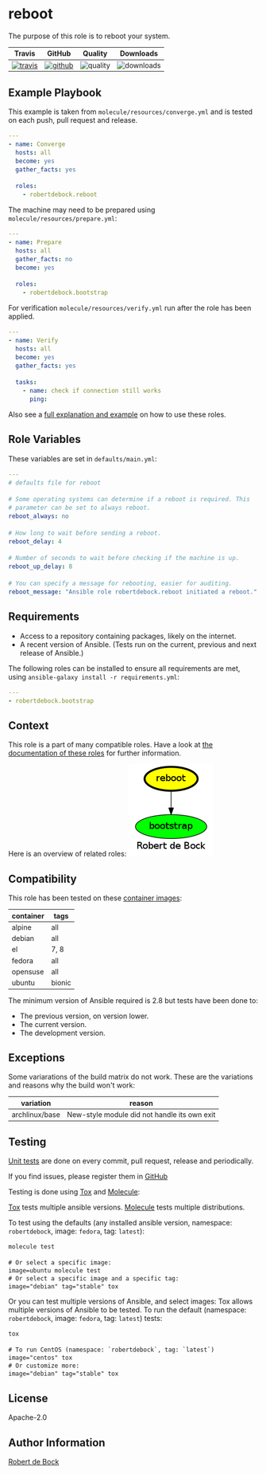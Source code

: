 reboot
=========

The purpose of this role is to reboot your system.

|Travis|GitHub|Quality|Downloads|
|------|------|-------|---------|
|[![travis](https://travis-ci.org/robertdebock/ansible-role-reboot.svg?branch=master)](https://travis-ci.org/robertdebock/ansible-role-reboot)|[![github](https://github.com/robertdebock/ansible-role-reboot/workflows/Ansible%20Molecule/badge.svg)](https://github.com/robertdebock/ansible-role-reboot/actions)|![quality](https://img.shields.io/ansible/quality/30570)|![downloads](https://img.shields.io/ansible/role/d/30570)|

Example Playbook
----------------

This example is taken from `molecule/resources/converge.yml` and is tested on each push, pull request and release.
```yaml
---
- name: Converge
  hosts: all
  become: yes
  gather_facts: yes

  roles:
    - robertdebock.reboot
```

The machine may need to be prepared using `molecule/resources/prepare.yml`:
```yaml
---
- name: Prepare
  hosts: all
  gather_facts: no
  become: yes

  roles:
    - robertdebock.bootstrap
```

For verification `molecule/resources/verify.yml` run after the role has been applied.
```yaml
---
- name: Verify
  hosts: all
  become: yes
  gather_facts: yes

  tasks:
    - name: check if connection still works
      ping:
```

Also see a [full explanation and example](https://robertdebock.nl/how-to-use-these-roles.html) on how to use these roles.

Role Variables
--------------

These variables are set in `defaults/main.yml`:
```yaml
---
# defaults file for reboot

# Some operating systems can determine if a reboot is required. This
# parameter can be set to always reboot.
reboot_always: no

# How long to wait before sending a reboot.
reboot_delay: 4

# Number of seconds to wait before checking if the machine is up.
reboot_up_delay: 8

# You can specify a message for rebooting, easier for auditing.
reboot_message: "Ansible role robertdebock.reboot initiated a reboot."
```

Requirements
------------

- Access to a repository containing packages, likely on the internet.
- A recent version of Ansible. (Tests run on the current, previous and next release of Ansible.)

The following roles can be installed to ensure all requirements are met, using `ansible-galaxy install -r requirements.yml`:

```yaml
---
- robertdebock.bootstrap

```

Context
-------

This role is a part of many compatible roles. Have a look at [the documentation of these roles](https://robertdebock.nl/) for further information.

Here is an overview of related roles:
![dependencies](https://raw.githubusercontent.com/robertdebock/drawings/artifacts/reboot.png "Dependency")


Compatibility
-------------

This role has been tested on these [container images](https://hub.docker.com/):

|container|tags|
|---------|----|
|alpine|all|
|debian|all|
|el|7, 8|
|fedora|all|
|opensuse|all|
|ubuntu|bionic|

The minimum version of Ansible required is 2.8 but tests have been done to:

- The previous version, on version lower.
- The current version.
- The development version.

Exceptions
----------

Some variarations of the build matrix do not work. These are the variations and reasons why the build won't work:

| variation                 | reason                 |
|---------------------------|------------------------|
| archlinux/base | New-style module did not handle its own exit |


Testing
-------

[Unit tests](https://travis-ci.org/robertdebock/ansible-role-reboot) are done on every commit, pull request, release and periodically.

If you find issues, please register them in [GitHub](https://github.com/robertdebock/ansible-role-reboot/issues)

Testing is done using [Tox](https://tox.readthedocs.io/en/latest/) and [Molecule](https://github.com/ansible/molecule):

[Tox](https://tox.readthedocs.io/en/latest/) tests multiple ansible versions.
[Molecule](https://github.com/ansible/molecule) tests multiple distributions.

To test using the defaults (any installed ansible version, namespace: `robertdebock`, image: `fedora`, tag: `latest`):

```
molecule test

# Or select a specific image:
image=ubuntu molecule test
# Or select a specific image and a specific tag:
image="debian" tag="stable" tox
```

Or you can test multiple versions of Ansible, and select images:
Tox allows multiple versions of Ansible to be tested. To run the default (namespace: `robertdebock`, image: `fedora`, tag: `latest`) tests:

```
tox

# To run CentOS (namespace: `robertdebock`, tag: `latest`)
image="centos" tox
# Or customize more:
image="debian" tag="stable" tox
```

License
-------

Apache-2.0


Author Information
------------------

[Robert de Bock](https://robertdebock.nl/)
